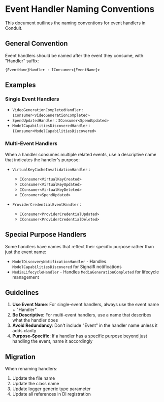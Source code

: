 # Event Handler Naming Conventions

This document outlines the naming conventions for event handlers in Conduit.

## General Convention

Event handlers should be named after the event they consume, with "Handler" suffix:

```
{EventName}Handler : IConsumer<{EventName}>
```

## Examples

### Single Event Handlers

- `VideoGenerationCompletedHandler` : `IConsumer<VideoGenerationCompleted>`
- `SpendUpdatedHandler` : `IConsumer<SpendUpdated>`
- `ModelCapabilitiesDiscoveredHandler` : `IConsumer<ModelCapabilitiesDiscovered>`

### Multi-Event Handlers

When a handler consumes multiple related events, use a descriptive name that indicates the handler's purpose:

- `VirtualKeyCacheInvalidationHandler` : 
  - `IConsumer<VirtualKeyCreated>`
  - `IConsumer<VirtualKeyUpdated>`
  - `IConsumer<VirtualKeyDeleted>`
  - `IConsumer<SpendUpdated>`

- `ProviderCredentialEventHandler` :
  - `IConsumer<ProviderCredentialUpdated>`
  - `IConsumer<ProviderCredentialDeleted>`

## Special Purpose Handlers

Some handlers have names that reflect their specific purpose rather than just the event name:

- `ModelDiscoveryNotificationHandler` - Handles `ModelCapabilitiesDiscovered` for SignalR notifications
- `MediaLifecycleHandler` - Handles `MediaGenerationCompleted` for lifecycle management

## Guidelines

1. **Use Event Name**: For single-event handlers, always use the event name + "Handler"
2. **Be Descriptive**: For multi-event handlers, use a name that describes what the handler does
3. **Avoid Redundancy**: Don't include "Event" in the handler name unless it adds clarity
4. **Purpose-Specific**: If a handler has a specific purpose beyond just handling the event, name it accordingly

## Migration

When renaming handlers:
1. Update the file name
2. Update the class name
3. Update logger generic type parameter
4. Update all references in DI registration
